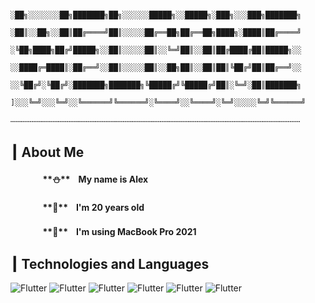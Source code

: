                            ░██╗░░░░░░░██╗███████╗██╗░░░░░░█████╗░░█████╗░███╗░░░███╗███████╗
                           ░██║░░██╗░░██║██╔════╝██║░░░░░██╔══██╗██╔══██╗████╗░████║██╔════╝
                           ░╚██╗████╗██╔╝█████╗░░██║░░░░░██║░░╚═╝██║░░██║██╔████╔██║█████╗░░
                           ░░████╔═████║░██╔══╝░░██║░░░░░██║░░██╗██║░░██║██║╚██╔╝██║██╔══╝░░
                           ░░╚██╔╝░╚██╔╝░███████╗███████╗╚█████╔╝╚█████╔╝██║░╚═╝░██║███████╗
                           ]░░░╚═╝░░░╚═╝░░╚══════╝╚══════╝░╚════╝░░╚════╝░╚═╝░░░░░╚═╝╚══════╝

┄┄┄┄┄┄┄┄┄┄┄┄┄┄┄┄┄┄┄┄┄┄┄┄┄┄┄┄┄┄┄┄┄┄┄┄┄┄┄┄┄┄┄┄┄┄┄┄┄┄┄┄┄┄┄

## ┃ About Me
#### ㅤㅤㅤㅤ**⛄️**ㅤMy name is Alex
#### ㅤㅤㅤㅤ**🥸**ㅤI'm 20 years old
#### ㅤㅤㅤㅤ****ㅤI'm using MacBook Pro 2021

## ┃ Technologies and Languages
![Flutter](https://img.shields.io/badge/ㅤPythonㅤ-green)
![Flutter](https://img.shields.io/badge/ㅤHTMLㅤ-cf3319)
![Flutter](https://img.shields.io/badge/ㅤCSSㅤ-1835da)
![Flutter](https://img.shields.io/badge/ㅤJSㅤ-d2ec00)
![Flutter](https://img.shields.io/badge/ㅤDjangoㅤ-229c2d)
![Flutter](https://img.shields.io/badge/ㅤFlaskㅤ-272727)
